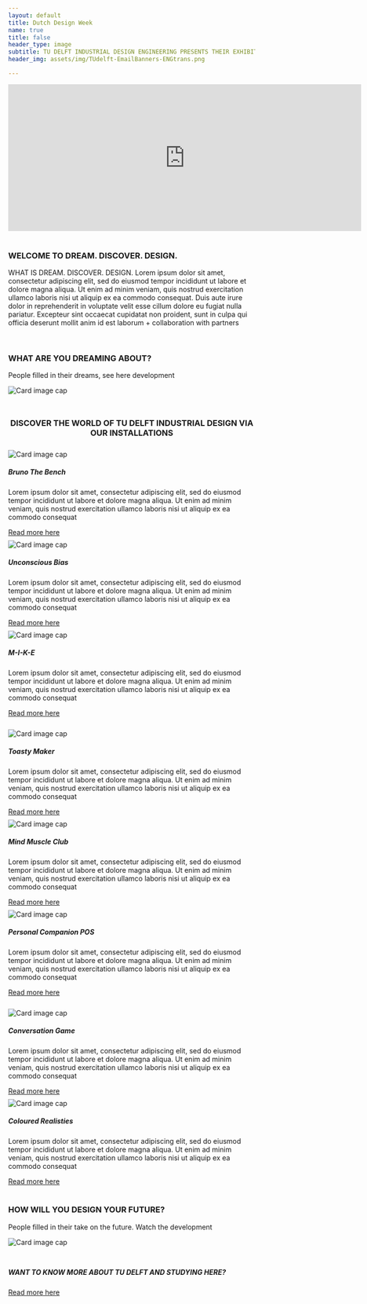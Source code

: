 ```yaml
---
layout: default
title: Dutch Design Week
name: true
title: false
header_type: image
subtitle: TU DELFT INDUSTRIAL DESIGN ENGINEERING PRESENTS THEIR EXHIBITION AT DUTCH DESIGN WEEK  // 21 – 29 OCTOBER 2023 AT AREA51 (BASEMENT)
header_img: assets/img/TUdelft-EmailBanners-ENGtrans.png

---
```



<div class="card shadow videoWrapper">
<iframe width="720" height="299" src="https://www.youtube.com/embed/-Cq_jbJ-F7Q" title="DREAM. DISCOVER. DESIGN. - TU Delft Industrial Design Engineering at Dutch Design Week 2023 (teaser)" frameborder="0" allow="accelerometer; autoplay; clipboard-write; encrypted-media; gyroscope; picture-in-picture; web-share" allowfullscreen></iframe>
</div>  
<br>

<div class="card text-center white-card">
  <div class="card-body">
    <h3 class="card-title">WELCOME TO DREAM. DISCOVER. DESIGN. </h3>
    <p class="card-text">WHAT IS DREAM. DISCOVER. DESIGN. Lorem ipsum dolor sit amet, consectetur adipiscing elit, sed do eiusmod tempor incididunt ut labore et dolore magna aliqua. Ut enim ad minim veniam, quis nostrud exercitation ullamco laboris nisi ut aliquip ex ea commodo consequat. Duis aute irure dolor in reprehenderit in voluptate velit esse cillum dolore eu fugiat nulla pariatur. Excepteur sint occaecat cupidatat non proident, sunt in culpa qui officia deserunt mollit anim id est laborum  + collaboration with partners </p>
  </div>
</div>
<br>

<div class="card text-center white-card">
  <div class="card-body">
    <h3 class="card-title">WHAT ARE YOU DREAMING ABOUT? </h3>
    <p class="card-text">People filled in their dreams, see here development</p>
  </div>
  <img class="card-img-bottom" src="https://placehold.co/720x300" alt="Card image cap" style="margin-bottom: 0.5rem;">
  <br>
</div>
<br>

<div align="center">
<h3>DISCOVER THE WORLD OF TU DELFT INDUSTRIAL DESIGN VIA OUR INSTALLATIONS</h3>
</div>

<div class="card-deck">
    <div class="card">
    <img class="card-img-top" src="https://placehold.co/30x30" alt="Card image cap" style="margin-top: 0.5rem;">
      <div class="card-body">
        <h5 class="card-title">Bruno The Bench</h5>
        <p class="card-text"> Lorem ipsum dolor sit amet, consectetur adipiscing elit, sed do eiusmod tempor incididunt ut labore et dolore magna aliqua. Ut enim ad minim veniam, quis nostrud exercitation ullamco laboris nisi ut aliquip ex ea commodo consequat</p>
        <a href="/bruno-the-bench" class="btn btn-primary">Read more here</a>
      </div>
    </div>
    <div class="card">
    <img class="card-img-top" src="https://placehold.co/30x30" alt="Card image cap" style="margin-top: 0.5rem;">
      <div class="card-body">
        <h5 class="card-title">Unconscious Bias</h5>
        <p class="card-text"> Lorem ipsum dolor sit amet, consectetur adipiscing elit, sed do eiusmod tempor incididunt ut labore et dolore magna aliqua. Ut enim ad minim veniam, quis nostrud exercitation ullamco laboris nisi ut aliquip ex ea commodo consequat</p>
        <a href="/unconscious-bias" class="btn btn-primary">Read more here</a>
      </div>
    </div>
    <div class="card">
    <img class="card-img-top" src="https://placehold.co/30x30" alt="Card image cap" style="margin-top: 0.5rem;">
      <div class="card-body">
        <h5 class="card-title">M-I-K-E</h5>
        <p class="card-text"> Lorem ipsum dolor sit amet, consectetur adipiscing elit, sed do eiusmod tempor incididunt ut labore et dolore magna aliqua. Ut enim ad minim veniam, quis nostrud exercitation ullamco laboris nisi ut aliquip ex ea commodo consequat</p>
        <a href="/m-i-k-e" class="btn btn-primary">Read more here</a>
      </div>
    </div>
  </div>
<br>

<div class="card-deck">
    <div class="card">
    <img class="card-img-top" src="https://placehold.co/30x30" alt="Card image cap" style="margin-top: 0.5rem;">
      <div class="card-body">
        <h5 class="card-title">Toasty Maker</h5>
        <p class="card-text"> Lorem ipsum dolor sit amet, consectetur adipiscing elit, sed do eiusmod tempor incididunt ut labore et dolore magna aliqua. Ut enim ad minim veniam, quis nostrud exercitation ullamco laboris nisi ut aliquip ex ea commodo consequat</p>
        <a href="/toasty-maker" class="btn btn-primary">Read more here</a>
      </div>
  </div>
    <div class="card">
    <img class="card-img-top" src="https://placehold.co/30x30" alt="Card image cap" style="margin-top: 0.5rem;">
      <div class="card-body">
        <h5 class="card-title">Mind Muscle Club</h5>
        <p class="card-text"> Lorem ipsum dolor sit amet, consectetur adipiscing elit, sed do eiusmod tempor incididunt ut labore et dolore magna aliqua. Ut enim ad minim veniam, quis nostrud exercitation ullamco laboris nisi ut aliquip ex ea commodo consequat</p>
        <a href="/mind-muscle-club" class="btn btn-primary">Read more here</a>
      </div>
    </div>
    <div class="card">
    <img class="card-img-top" src="https://placehold.co/30x30" alt="Card image cap" style="margin-top: 0.5rem;">
      <div class="card-body">
        <h5 class="card-title">Personal Companion POS</h5>
        <p class="card-text"> Lorem ipsum dolor sit amet, consectetur adipiscing elit, sed do eiusmod tempor incididunt ut labore et dolore magna aliqua. Ut enim ad minim veniam, quis nostrud exercitation ullamco laboris nisi ut aliquip ex ea commodo consequat</p>
        <a href="/personal-companion-pos" class="btn btn-primary">Read more here</a>
      </div>
    </div>
  </div>
<br>

<div class="card-deck">
    <div class="card">
    <img class="card-img-top" src="https://placehold.co/30x30" alt="Card image cap" style="margin-top: 0.5rem;">
      <div class="card-body">
        <h5 class="card-title">Conversation Game</h5>
        <p class="card-text"> Lorem ipsum dolor sit amet, consectetur adipiscing elit, sed do eiusmod tempor incididunt ut labore et dolore magna aliqua. Ut enim ad minim veniam, quis nostrud exercitation ullamco laboris nisi ut aliquip ex ea commodo consequat</p>
        <a href="/conversation-game" class="btn btn-primary">Read more here</a>
      </div>
  </div>
    <div class="card">
    <img class="card-img-top" src="https://placehold.co/30x30" alt="Card image cap" style="margin-top: 0.5rem;">
      <div class="card-body">
        <h5 class="card-title">Coloured Realisties</h5>
        <p class="card-text"> Lorem ipsum dolor sit amet, consectetur adipiscing elit, sed do eiusmod tempor incididunt ut labore et dolore magna aliqua. Ut enim ad minim veniam, quis nostrud exercitation ullamco laboris nisi ut aliquip ex ea commodo consequat</p>
        <a href="/coloured-realities" class="btn btn-primary">Read more here</a>
      </div>
    </div>
    <div class="card" id="filler-card" style="background-color: transparent; border-block-color: transparent; border: none !important;">
    </div>
  </div>
<br>

<div class="card text-center  white-card">
  <div class="card-body">
    <h3 class="card-title">HOW WILL YOU DESIGN YOUR FUTURE?</h3>
    <p class="card-text">People filled in their take on the future. Watch the development</p>
  </div>
  <img class="card-img-bottom" src="https://placehold.co/720x300" alt="Card image cap"  style="margin-bottom: 0.5rem;">
  <br>
</div>
<br>

<div class="card text-center  white-card">
  <div class="card-body">
    <h5 class="card-title">WANT TO KNOW MORE ABOUT TU DELFT AND STUDYING HERE?</h5>
    <a href="https://www.tudelft.nl/en/education/practical-matters/studying-at-tu-delft" class="btn btn-primary">Read more here</a>
  </div>
</div>